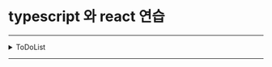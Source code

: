# typescript 와 react 연습

---

<details>
<summary>ToDoList</summary>
<div markdown="1"> 
  
 ![ezgif com-gif-maker (8)](https://user-images.githubusercontent.com/43470398/175796219-745ad715-34db-4cf5-a519-539ff6242669.gif)
  
</div>
</details>

---
